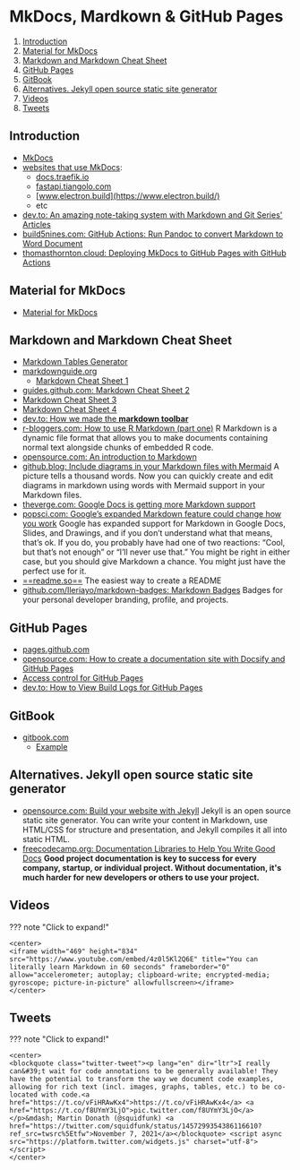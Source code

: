# MkDocs, Mardkown & GitHub Pages

1. [Introduction](#introduction)
2. [Material for MkDocs](#material-for-mkdocs)
3. [Markdown and Markdown Cheat Sheet](#markdown-and-markdown-cheat-sheet)
4. [GitHub Pages](#github-pages)
5. [GitBook](#gitbook)
6. [Alternatives. Jekyll open source static site generator](#alternatives-jekyll-open-source-static-site-generator)
7. [Videos](#videos)
8. [Tweets](#tweets)

## Introduction

- [MkDocs](https://www.mkdocs.org/)
- [websites that use MkDocs](https://www.wappalyzer.com/technologies/documentation-tools/mkdocs):
    - [docs.traefik.io](https://docs.traefik.io/)
    - [fastapi.tiangolo.com](https://fastapi.tiangolo.com/)
    - [www.electron.build](https://www.electron.build/)
    - etc
- [dev.to: An amazing note-taking system with Markdown and Git Series' Articles](https://dev.to/scottshipp/series/15100)
- [build5nines.com: GitHub Actions: Run Pandoc to convert Markdown to Word Document](https://build5nines.com/github-actions-run-pandoc-to-convert-markdown-to-word-document/)
- [thomasthornton.cloud: Deploying MkDocs to GitHub Pages with GitHub Actions](https://thomasthornton.cloud/2024/05/01/deploying-mkdocs-to-github-pages-with-github-actions/)

## Material for MkDocs

- [Material for MkDocs](https://squidfunk.github.io/mkdocs-material/)

## Markdown and Markdown Cheat Sheet

- [Markdown Tables Generator](https://www.tablesgenerator.com/markdown_tables)
- [markdownguide.org](https://www.markdownguide.org/)
    - [Markdown Cheat Sheet 1](https://www.markdownguide.org/cheat-sheet/)
- [guides.github.com: Markdown Cheat Sheet 2](https://guides.github.com/pdfs/markdown-cheatsheet-online.pdf)
- [Markdown Cheat Sheet 3](https://3os.org/markdownCheatSheet/welcome/)
- [Markdown Cheat Sheet 4](https://github.com/adam-p/markdown-here/wiki/Markdown-Cheatsheet)
- [dev.to: How we made the __markdown toolbar__](https://dev.to/devteam/how-we-made-the-markdown-toolbar-4f09)
- [r-bloggers.com: How to use R Markdown (part one)](https://www.r-bloggers.com/2022/02/how-to-use-r-markdown-part-one/) R Markdown is a dynamic file format that allows you to make documents containing normal text alongside chunks of embedded R code.
- [opensource.com: An introduction to Markdown](https://opensource.com/article/19/9/introduction-markdown)
- [github.blog: Include diagrams in your Markdown files with Mermaid](https://github.blog/2022-02-14-include-diagrams-markdown-files-mermaid/) A picture tells a thousand words. Now you can quickly create and edit diagrams in markdown using words with Mermaid support in your Markdown files.
- [theverge.com: Google Docs is getting more Markdown support](https://www.theverge.com/2022/3/29/23002138/google-docs-markdown-support-formatting-update)
- [popsci.com: Google’s expanded Markdown feature could change how you work](https://www.popsci.com/diy/use-markdown-google/) Google has expanded support for Markdown in Google Docs, Slides, and Drawings, and if you don’t understand what that means, that’s ok. If you do, you probably have had one of two reactions: “Cool, but that’s not enough” or “I’ll never use that.” You might be right in either case, but you should give Markdown a chance. You might just have the perfect use for it.
- [==readme.so==](https://readme.so) The easiest way to create a README
- [github.com/Ileriayo/markdown-badges: Markdown Badges](https://github.com/Ileriayo/markdown-badges) Badges for your personal developer branding, profile, and projects.

## GitHub Pages

- [pages.github.com](https://pages.github.com/)
- [opensource.com: How to create a documentation site with Docsify and GitHub Pages](https://opensource.com/article/20/7/docsify-github-pages)
- [Access control for GitHub Pages](https://github.blog/changelog/2021-01-21-access-control-for-github-pages/)
- [dev.to: How to View Build Logs for GitHub Pages](https://dev.to/github/visualize-github-pages-build-logs-1mc1)

## GitBook

- [gitbook.com](https://www.gitbook.com/)
    - [Example](https://redhat-connect.gitbook.io/certified-operator-guide/)

## Alternatives. Jekyll open source static site generator

- [opensource.com: Build your website with Jekyll](https://opensource.com/article/21/9/build-website-jekyll) Jekyll is an open source static site generator. You can write your content in Markdown, use HTML/CSS for structure and presentation, and Jekyll compiles it all into static HTML.
- [freecodecamp.org: Documentation Libraries to Help You Write Good Docs](https://www.freecodecamp.org/news/documentation-libraries-to-help-you-write-good-docs/) **Good project documentation is key to success for every company, startup, or individual project. Without documentation, it's much harder for new developers or others to use your project.**

## Videos

??? note "Click to expand!"

	<center>
    <iframe width="469" height="834" src="https://www.youtube.com/embed/4z0l5Kl2Q6E" title="You can literally learn Markdown in 60 seconds" frameborder="0" allow="accelerometer; autoplay; clipboard-write; encrypted-media; gyroscope; picture-in-picture" allowfullscreen></iframe>
	</center>

## Tweets

??? note "Click to expand!"

    <center>
    <blockquote class="twitter-tweet"><p lang="en" dir="ltr">I really can&#39;t wait for code annotations to be generally available! They have the potential to transform the way we document code examples, allowing for rich text (incl. images, graphs, tables, etc.) to be co-located with code.<a href="https://t.co/vFiHRAwKx4">https://t.co/vFiHRAwKx4</a> <a href="https://t.co/f8UYmY3LjO">pic.twitter.com/f8UYmY3LjO</a></p>&mdash; Martin Donath (@squidfunk) <a href="https://twitter.com/squidfunk/status/1457299354386116610?ref_src=twsrc%5Etfw">November 7, 2021</a></blockquote> <script async src="https://platform.twitter.com/widgets.js" charset="utf-8"></script>
    </center>
